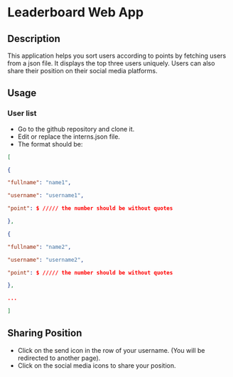# Leaderboard Web App

## Description

This application helps you sort users according to points by fetching users from a json file. It displays the top three users uniquely. Users can also share their position on their social media platforms.

## Usage

### User list
* Go to the github repository and clone it.
* Edit or replace the interns.json file.
* The format should be:
```json
[

{

"fullname": "name1",

"username": "username1",

"point": $ ///// the number should be without quotes

},

{

"fullname": "name2",

"username": "username2",

"point": $ ///// the number should be without quotes

},

...

]
```

## Sharing Position
* Click on the send icon in the row of your username. (You will be redirected to another page).
* Click on the social media icons to share your position.
